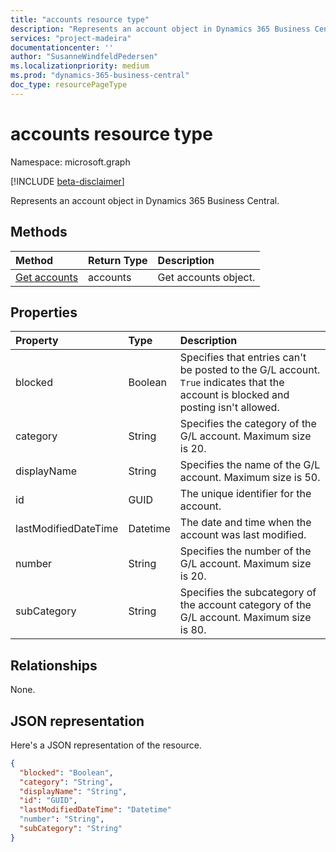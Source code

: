 ```yaml
---
title: "accounts resource type"
description: "Represents an account object in Dynamics 365 Business Central."
services: "project-madeira"
documentationcenter: ''
author: "SusanneWindfeldPedersen"
ms.localizationpriority: medium
ms.prod: "dynamics-365-business-central"
doc_type: resourcePageType
---
```


# accounts resource type

Namespace: microsoft.graph

[!INCLUDE [beta-disclaimer](../../includes/beta-disclaimer.md)]

Represents an account object in Dynamics 365 Business Central.

## Methods

| Method       | Return Type  |Description|
|:---------------|:--------|:----------|
|[Get accounts](../api/dynamics-account-get.md)|accounts|Get accounts object.|

## Properties
| Property	   | Type	|Description|
|:---------------|:--------|:----------|
|blocked|Boolean|Specifies that entries can't be posted to the G/L account. `True` indicates that the account is blocked and posting isn't allowed.|
|category|String|Specifies the category of the G/L account. Maximum size is 20.|
|displayName|String|Specifies the name of the G/L account. Maximum size is 50.|
|id|GUID|The unique identifier for the account.|
|lastModifiedDateTime|Datetime|The date and time when the account was last modified.|
|number|String |Specifies the number of the G/L account. Maximum size is 20.|
|subCategory|String|Specifies the subcategory of the account category of the G/L account. Maximum size is 80.|

## Relationships
None.

## JSON representation

Here's a JSON representation of the resource.


```json
{
  "blocked": "Boolean",  
  "category": "String",
  "displayName": "String",
  "id": "GUID",
  "lastModifiedDateTime": "Datetime"
  "number": "String",
  "subCategory": "String"
}
```


